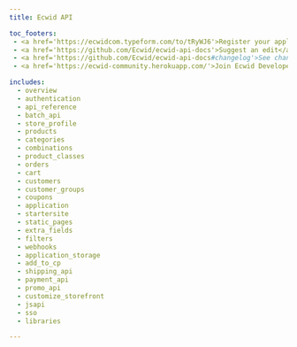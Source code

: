 ```yaml
---
title: Ecwid API

toc_footers:
 - <a href='https://ecwidcom.typeform.com/to/tRyWJ6'>Register your application</a>
 - <a href='https://github.com/Ecwid/ecwid-api-docs'>Suggest an edit</a>
 - <a href='https://github.com/Ecwid/ecwid-api-docs#changelog'>See changelog</a>
 - <a href='https://ecwid-community.herokuapp.com/'>Join Ecwid Developers Community</a>

includes:
  - overview
  - authentication
  - api_reference
  - batch_api
  - store_profile
  - products
  - categories
  - combinations
  - product_classes
  - orders
  - cart
  - customers
  - customer_groups
  - coupons
  - application
  - startersite
  - static_pages
  - extra_fields
  - filters
  - webhooks
  - application_storage
  - add_to_cp
  - shipping_api
  - payment_api
  - promo_api
  - customize_storefront
  - jsapi
  - sso
  - libraries

---
```

